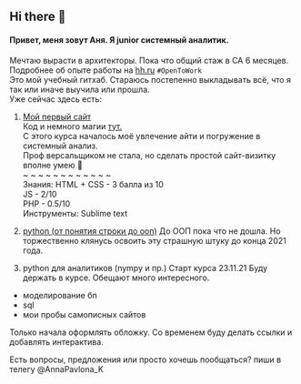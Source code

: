 ## Hi there 👋

#### Привет, меня зовут Аня. Я junior системный аналитик.     
Мечтаю вырасти в архитекторы. Пока что общий стаж в СА 6 месяцев. Подробнее об опыте работы на [hh.ru](https://hh.ru/resume/8c0f50a2ff095befa60039ed1f46346c6b4954) `#OpenToWork`                        
Это мой учебный гитхаб. Cтараюсь постепенно выкладывать всё, что я так или иначе выучила или прошла.               
Уже сейчас здесь есть:            
                   
1) [Мой первый сайт](http://b9164023.beget.tech)            
  Код и немного магии [тут.](https://github.com/kornilovaap/my_first_site)      
  С этого курса началось моё увлечение айти и погружение в системный анализ.            
  Проф версальщиком не стала, но сделать простой сайт-визитку вполне умею :muscle:    
~ ~ ~ ~ ~ ~ ~ ~ ~ ~ ~ ~                  
Знания: HTML + CSS - 3 балла из 10                        
        JS - 2/10                        
        PHP - 0.5/10                           
Инструменты: Sublime text                      
                                   
2) [python (от понятия строки до ооп)](https://github.com/kornilovaap/Python_GeekBrains.ru)
   До ООП пока что не дошла. Но торжественно клянусь освоить эту страшную штуку до конца 2021 года.
3) python для аналитиков (nympy и пр.)
  Старт курса 23.11.21 Буду держать в курсе. Обещают много интересного.
- моделирование бп
- sql
- мои пробы самописных сайтов
          
Только начала оформлять обложку. Со временем буду делать ссылки и добавлять интерактива. 
  
Есть вопросы, предложения или просто хочешь пообщаться? пиши в телегу @AnnaPavlona_K
